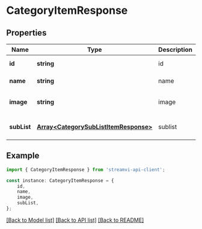 # CategoryItemResponse


## Properties

Name | Type | Description | Notes
------------ | ------------- | ------------- | -------------
**id** | **string** | id | [default to undefined]
**name** | **string** | name | [default to undefined]
**image** | **string** | image | [optional] [default to undefined]
**subList** | [**Array&lt;CategorySubListItemResponse&gt;**](CategorySubListItemResponse.md) | sublist | [optional] [default to undefined]

## Example

```typescript
import { CategoryItemResponse } from 'streamvi-api-client';

const instance: CategoryItemResponse = {
    id,
    name,
    image,
    subList,
};
```

[[Back to Model list]](../README.md#documentation-for-models) [[Back to API list]](../README.md#documentation-for-api-endpoints) [[Back to README]](../README.md)
